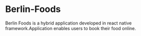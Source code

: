 # Berlin-Foods
Berlin Foods is a hybrid application developed in react native framework.Application enables users  to book their food online.
